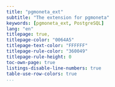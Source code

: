 ```yaml
---
title: "pgmoneta_ext"
subtitle: "The extension for pgmoneta"
keywords: [pgmoneta_ext, PostgreSQL]
lang: "en"
titlepage: true,
titlepage-color: "0064A5"
titlepage-text-color: "FFFFFF"
titlepage-rule-color: "360049"
titlepage-rule-height: 0
toc-own-page: true
listings-disable-line-numbers: true
table-use-row-colors: true
...
```

